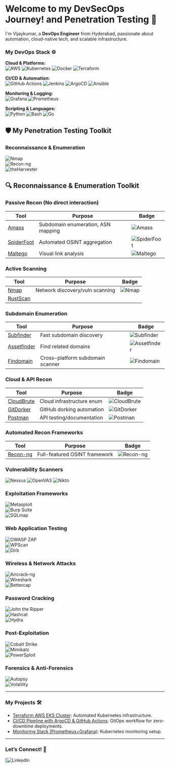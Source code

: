 # Welcome to my DevSecOps Journey! and Penetration Testing 🚀  

I'm Vijaykumar, a **DevOps Engineer** from Hyderabad, passionate about automation, cloud-native tech, and scalable infrastructure.  

### My DevOps Stack ⚙️  

**Cloud & Platforms:**  
![AWS](https://img.shields.io/badge/-AWS-232F3E?logo=amazon-aws&logoColor=white)
![Kubernetes](https://img.shields.io/badge/-Kubernetes-326CE5?logo=kubernetes&logoColor=white)
![Docker](https://img.shields.io/badge/-Docker-2496ED?logo=docker&logoColor=white)
![Terraform](https://img.shields.io/badge/-Terraform-623CE4?logo=terraform&logoColor=white)  

**CI/CD & Automation:**  
![GitHub Actions](https://img.shields.io/badge/-GitHub_Actions-2088FF?logo=github-actions&logoColor=white)
![Jenkins](https://img.shields.io/badge/-Jenkins-D24939?logo=jenkins&logoColor=white)
![ArgoCD](https://img.shields.io/badge/-ArgoCD-EF7B4D?logo=argo&logoColor=white)
![Ansible](https://img.shields.io/badge/-Ansible-EE0000?logo=ansible&logoColor=white)


**Monitoring & Logging:**  
![Grafana](https://img.shields.io/badge/-Grafana-F46800?logo=grafana&logoColor=white)
![Prometheus](https://img.shields.io/badge/-Prometheus-E6522C?logo=prometheus&logoColor=white)  
 

**Scripting & Languages:**  
![Python](https://img.shields.io/badge/-Python-3776AB?logo=python&logoColor=white)
![Bash](https://img.shields.io/badge/-Bash-4EAA25?logo=gnu-bash&logoColor=white)
![Go](https://img.shields.io/badge/-Go-00ADD8?logo=go&logoColor=white)  


## 🛡️ My Penetration Testing Toolkit  

### **Reconnaissance & Enumeration**  
![Nmap](https://img.shields.io/badge/-Nmap-1575F9?logo=gnu-bash&logoColor=white)  
![Recon-ng](https://img.shields.io/badge/-Recon--ng-FF6600?logo=python&logoColor=white)  
![theHarvester](https://img.shields.io/badge/-theHarvester-000000?logo=linux&logoColor=white) 
## 🔍 Reconnaissance & Enumeration Toolkit

### **Passive Recon** (No direct interaction)
| Tool | Purpose | Badge |
|------|---------|-------|
| [Amass](https://github.com/OWASP/Amass) | Subdomain enumeration, ASN mapping | ![Amass](https://img.shields.io/badge/-Amass-000000?logo=go&logoColor=white) |
| [SpiderFoot](https://github.com/smicallef/spiderfoot) | Automated OSINT aggregation | ![SpiderFoot](https://img.shields.io/badge/-SpiderFoot-FF6600?logo=python&logoColor=white) |
| [Maltego](https://www.maltego.com/) | Visual link analysis | ![Maltego](https://img.shields.io/badge/-Maltego-000000?logo=maltego&logoColor=white) |

### **Active Scanning**
| Tool | Purpose | Badge |
|------|---------|-------|
| [Nmap](https://nmap.org/) | Network discovery/vuln scanning | ![Nmap](https://img.shields.io/badge/-Nmap-1575F9?logo=gnu-bash&logoColor=white) |
[RustScan](https://img.shields.io/badge/-RustScan-DE4D3B?logo=rust&logoColor=white) |

### **Subdomain Enumeration**
| Tool | Purpose | Badge |
|------|---------|-------|
| [Subfinder](https://github.com/projectdiscovery/subfinder) | Fast subdomain discovery | ![Subfinder](https://img.shields.io/badge/-Subfinder-00ADD8?logo=go&logoColor=white) |
| [Assetfinder](https://github.com/tomnomnom/assetfinder) | Find related domains | ![Assetfinder](https://img.shields.io/badge/-Assetfinder-000000?logo=go&logoColor=white) |
| [Findomain](https://github.com/Findomain/Findomain) | Cross-platform subdomain scanner | ![Findomain](https://img.shields.io/badge/-Findomain-000000?logo=rust&logoColor=white) |

### **Cloud & API Recon**
| Tool | Purpose | Badge |
|------|---------|-------|
| [CloudBrute](https://github.com/0xsha/CloudBrute) | Cloud infrastructure enum | ![CloudBrute](https://img.shields.io/badge/-CloudBrute-FF9900?logo=amazon-aws&logoColor=white) |
| [GitDorker](https://github.com/obheda12/GitDorker) | GitHub dorking automation | ![GitDorker](https://img.shields.io/badge/-GitDorker-181717?logo=github&logoColor=white) |
| [Postman](https://www.postman.com/) | API testing/documentation | ![Postman](https://img.shields.io/badge/-Postman-FF6C37?logo=postman&logoColor=white) |

### **Automated Recon Frameworks**
| Tool | Purpose | Badge |
|------|---------|-------|
| [Recon-ng](https://github.com/lanmaster53/recon-ng) | Full-featured OSINT framework | ![Recon-ng](https://img.shields.io/badge/-Recon--ng-FF6600?logo=python&logoColor=white) |

### **Vulnerability Scanners**  
![Nessus](https://img.shields.io/badge/-Nessus-00A98F?logo=tenable&logoColor=white)  ![OpenVAS](https://img.shields.io/badge/-OpenVAS-4B8B3E?logo=openvas&logoColor=white) 
![Nikto](https://img.shields.io/badge/-Nikto-000000?logo=linux&logoColor=white)  

### **Exploitation Frameworks**  
![Metasploit](https://img.shields.io/badge/-Metasploit-ED1C24?logo=metasploit&logoColor=white)  
![Burp Suite](https://img.shields.io/badge/-Burp_Suite-000000?logo=burp-suite&logoColor=white)  
![SQLmap](https://img.shields.io/badge/-SQLmap-4479A1?logo=sqlmap&logoColor=white)  

### **Web Application Testing**  
![OWASP ZAP](https://img.shields.io/badge/-OWASP_ZAP-000000?logo=owasp&logoColor=white)  
![WPScan](https://img.shields.io/badge/-WPScan-21759B?logo=wordpress&logoColor=white)  
![Dirb](https://img.shields.io/badge/-Dirb-000000?logo=linux&logoColor=white)  

### **Wireless & Network Attacks**  
![Aircrack-ng](https://img.shields.io/badge/-Aircrack--ng-000000?logo=aircrack-ng&logoColor=white)  
![Wireshark](https://img.shields.io/badge/-Wireshark-1679A7?logo=wireshark&logoColor=white)  
![Bettercap](https://img.shields.io/badge/-Bettercap-000000?logo=linux&logoColor=white)  

### **Password Cracking**  
![John the Ripper](https://img.shields.io/badge/-John_the_Ripper-000000?logo=john-the-ripper&logoColor=white)  
![Hashcat](https://img.shields.io/badge/-Hashcat-000000?logo=hashcat&logoColor=white)  
![Hydra](https://img.shields.io/badge/-Hydra-FF0000?logo=gnu-bash&logoColor=white)  

### **Post-Exploitation**  
![Cobalt Strike](https://img.shields.io/badge/-Cobalt_Strike-000000?logo=cobalt-strike&logoColor=white)  
![Mimikatz](https://img.shields.io/badge/-Mimikatz-000000?logo=windows-terminal&logoColor=white)  
![PowerSploit](https://img.shields.io/badge/-PowerSploit-5391FE?logo=powershell&logoColor=white)  

### **Forensics & Anti-Forensics**  
![Autopsy](https://img.shields.io/badge/-Autopsy-FF6C37?logo=autopsy&logoColor=white)  
![Volatility](https://img.shields.io/badge/-Volatility-000000?logo=volatility&logoColor=white)  

---

### My Projects 🛠️  
- [Terraform AWS EKS Cluster](https://github.com/yourusername/terraform-aws-eks): Automated Kubernetes infrastructure.  
- [CI/CD Pipeline with ArgoCD & GitHub Actions](https://github.com/yourusername/gitops-argocd): GitOps workflow for zero-downtime deployments.  
- [Monitoring Stack (Prometheus+Grafana)](https://github.com/yourusername/k8s-monitoring): Kubernetes monitoring setup.  

---



### Let’s Connect! 🤝  
[![LinkedIn](https://www.linkedin.com/in/vijaykumarkoduru/)
 
